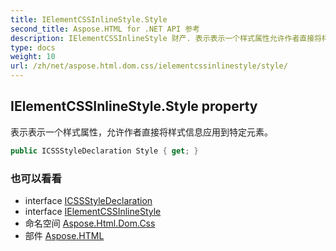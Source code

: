 ```yaml
---
title: IElementCSSInlineStyle.Style
second_title: Aspose.HTML for .NET API 参考
description: IElementCSSInlineStyle 财产. 表示表示一个样式属性允许作者直接将样式信息应用到特定元素
type: docs
weight: 10
url: /zh/net/aspose.html.dom.css/ielementcssinlinestyle/style/
---
```

## IElementCSSInlineStyle.Style property

表示表示一个样式属性，允许作者直接将样式信息应用到特定元素。

```csharp
public ICSSStyleDeclaration Style { get; }
```

### 也可以看看

* interface [ICSSStyleDeclaration](../../icssstyledeclaration/)
* interface [IElementCSSInlineStyle](../)
* 命名空间 [Aspose.Html.Dom.Css](../../ielementcssinlinestyle/)
* 部件 [Aspose.HTML](../../../)


